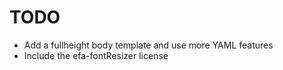 
# TODO

* Add a fullheight body template and use more YAML features
* Include the efa-fontResizer license
